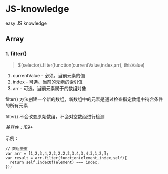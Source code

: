 # JS-knowledge
easy JS knowledge
## Array
### 1. filter()
 > $(selector).filter(function(currentValue,index,arr), thisValue)

 1. currentValue	 - 必须。当前元素的值
 2. index - 可选。当前的元素的索引值
 3. arr - 可选。当前元素属于的数组对象

 filter() 方法创建一个新的数组，新数组中的元素是通过检查指定数组中符合条件的所有元素

 filter() 不会改变原始数组，不会对空数组进行检测

 *兼容性：IE9+*
 
 示例：
 ```
 // 数组去重
 var arr = [1,2,3,4,2,2,2,2,2,3,4,3,4,3,1,2,];
 var result = arr.filter(function(element,index,self){
   return self.indexOf(element) === index;
 });
```